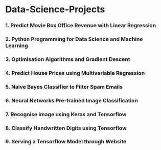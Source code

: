 # Data-Science-Projects

### 1. Predict Movie Box Office Revenue with Linear Regression
### 2. Python Programming for Data Science and Machine Learning
### 3. Optimisation Algorithms and Gradient Descent
### 4. Predict House Prices using Multivariable Regression
### 5. Naive Bayes Classifier to Filter Spam Emails
### 6. Neural Networks Pre-trained Image Classification
### 7. Recognise image using Keras and Tensorflow
### 8. Classify Handwritten Digits using Tensorflow
### 9. Serving a Tensorflow Model through Website
